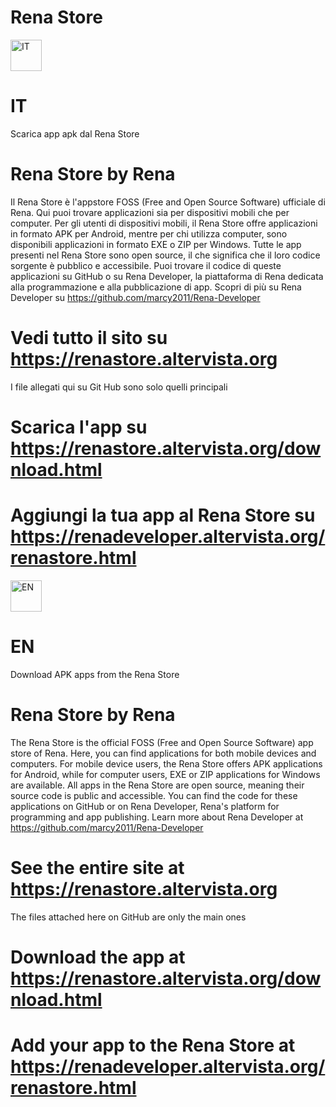 # Rena Store

<img src="https://renaarcade.altervista.org/flagit.png" alt="IT" width="50"> 

# IT

Scarica app apk dal Rena Store
# Rena Store by Rena
Il Rena Store è l'appstore FOSS (Free and Open Source Software) ufficiale di Rena. Qui puoi trovare applicazioni sia per dispositivi mobili che per computer.
Per gli utenti di dispositivi mobili, il Rena Store offre applicazioni in formato APK per Android, mentre per chi utilizza computer, sono disponibili applicazioni in formato EXE o ZIP per Windows.
Tutte le app presenti nel Rena Store sono open source, il che significa che il loro codice sorgente è pubblico e accessibile. Puoi trovare il codice di queste applicazioni su GitHub o su Rena Developer, la piattaforma di Rena dedicata alla programmazione e alla pubblicazione di app. Scopri di più su Rena Developer su https://github.com/marcy2011/Rena-Developer
# Vedi tutto il sito su https://renastore.altervista.org
I file allegati qui su Git Hub sono solo quelli principali
# Scarica l'app su https://renastore.altervista.org/download.html
# Aggiungi la tua app al Rena Store su https://renadeveloper.altervista.org/renastore.html

<img src="https://renaarcade.altervista.org/flagen.png" alt="EN" width="50"> 

# EN

Download APK apps from the Rena Store
# Rena Store by Rena
The Rena Store is the official FOSS (Free and Open Source Software) app store of Rena. Here, you can find applications for both mobile devices and computers.
For mobile device users, the Rena Store offers APK applications for Android, while for computer users, EXE or ZIP applications for Windows are available.
All apps in the Rena Store are open source, meaning their source code is public and accessible. You can find the code for these applications on GitHub or on Rena Developer, Rena's platform for programming and app publishing. Learn more about Rena Developer at https://github.com/marcy2011/Rena-Developer
# See the entire site at https://renastore.altervista.org
The files attached here on GitHub are only the main ones
# Download the app at https://renastore.altervista.org/download.html
# Add your app to the Rena Store at https://renadeveloper.altervista.org/renastore.html
